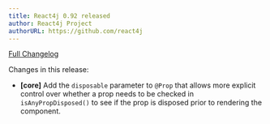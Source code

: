 ```yaml
---
title: React4j 0.92 released
author: React4j Project
authorURL: https://github.com/react4j
---
```


[Full Changelog](https://github.com/react4j/react4j/compare/v0.91...v0.92)

Changes in this release:

* **\[core\]** Add the `disposable` parameter to `@Prop` that allows more explicit control over whether a
  prop needs to be checked in `isAnyPropDisposed()` to see if the prop is disposed prior to rendering
  the component.
